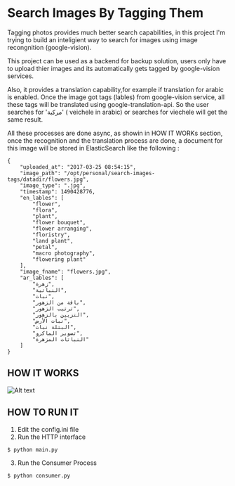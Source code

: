 # Search Images By Tagging Them
Tagging photos provides much better search capabilities, in this project I'm trying to build an inteligient way to search for images using image recongnition (google-vision).

This project can be used as a backend for backup solution, users only have to upload thier images and its automatically gets tagged by google-vision services. 

Also, it provides a translation capability,for example if translation for arabic is enabled. Once the image got tags (lables) from google-vision service, all these tags will be translated using google-translation-api. So the user searches for 'مركبة' ( veichele in arabic) or searches for viechele will get the same result.

All these processes are done async, as showin in HOW IT WORKs section, once the recognition and the translation process are done, a document for this image will be stored in ElasticSearch like the following : 

```
{
	"uploaded_at": "2017-03-25 08:54:15",
	"image_path": "/opt/personal/search-images-tags/datadir/flowers.jpg",
	"image_type": ".jpg",
	"timestamp": 1490428776,
	"en_lables": [
		"flower",
		"flora",
		"plant",
		"flower bouquet",
		"flower arranging",
		"floristry",
		"land plant",
		"petal",
		"macro photography",
		"flowering plant"
	],
	"image_fname": "flowers.jpg",
	"ar_lables": [
		"زهرة",
		"النباتية",
		"نبات",
		"باقة من الزهور",
		"ترتيب الزهور",
		"التزيين بالزهور",
		"نبات الأرض",
		"البتلة نبات",
		"تصوير الماكرو",
		"النباتات المزهرة"
	]
}
```
## HOW IT WORKS

![Alt text](/examples/tagging-images.png?raw=true "Optional Title")

## HOW TO RUN IT
1) Edit the config.ini file
2) Run the HTTP interface
```
$ python main.py
```
3) Run the Consumer Process
```
$ python consumer.py
```

